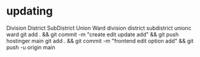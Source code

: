 # updating
Division
District
SubDistrict
Union
Ward
division
district
subdistrict
unionc
ward
git add . && git commit -m "create edit update add" && git push hostinger main
git add . && git commit -m "frontend edit option add" && git push -u origin main